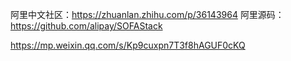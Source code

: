 阿里中文社区：https://zhuanlan.zhihu.com/p/36143964
阿里源码：https://github.com/alipay/SOFAStack

https://mp.weixin.qq.com/s/Kp9cuxpn7T3f8hAGUF0cKQ
